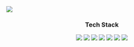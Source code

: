 <div>
  <img src="https://capsule-render.vercel.app/api?type=rect&color=timeGradient&height=300&section=header&text=DongUk's_Github&fontSize=90" />
</div>

<h3 align="center">Tech Stack</h3>
<div align="center">
  <img src="https://img.shields.io/badge/Python-3776AB?style=for-the-badge&logo=Python&logoColor=white"/>
  <img src="https://img.shields.io/badge/Pytorch-EE4C2C?style=for-the-badge&logo=Pytorch&logoColor=white"/>
  <img src="https://img.shields.io/badge/OpenCV-5C3EE8.svg?style=for-the-badge&logo=OpenCV&logoColor=white" />
  <img src="https://img.shields.io/badge/MariaDB-003545?style=for-the-badge&logo=MariaDB&logoColor=white"/>
  <img src="https://img.shields.io/badge/Pandas-150458?style=for-the-badge&logo=Pandas&logoColor=white"/>
  <img src="https://img.shields.io/badge/Numpy-013243.svg?style=for-the-badge&logo=Numpy&logoColor=white" />
  <img src="https://img.shields.io/badge/SQLite-003B57.svg?style=for-the-badge&logo=SQLite&logoColor=white" />
</div>
